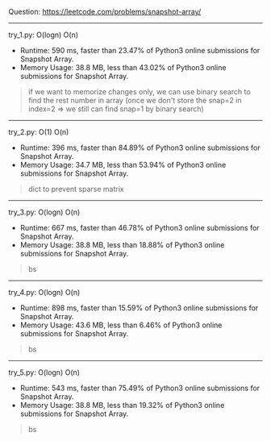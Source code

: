 Question: https://leetcode.com/problems/snapshot-array/

---

try_1.py: O(logn) O(n)

* Runtime: 590 ms, faster than 23.47% of Python3 online submissions for Snapshot Array.
* Memory Usage: 38.8 MB, less than 43.02% of Python3 online submissions for Snapshot Array.

> if we want to memorize changes only, we can use binary search to find the rest number in array (once we don't store the snap=2 in index=2 => we still can find snap=1 by binary search)

---

try_2.py: O(1) O(n)

* Runtime: 396 ms, faster than 84.89% of Python3 online submissions for Snapshot Array.
* Memory Usage: 34.7 MB, less than 53.94% of Python3 online submissions for Snapshot Array.

> dict to prevent sparse matrix

---

try_3.py: O(logn) O(n)

* Runtime: 667 ms, faster than 46.78% of Python3 online submissions for Snapshot Array.
* Memory Usage: 38.8 MB, less than 18.88% of Python3 online submissions for Snapshot Array.

> bs

---

try_4.py: O(logn) O(n)

* Runtime: 898 ms, faster than 15.59% of Python3 online submissions for Snapshot Array.
* Memory Usage: 43.6 MB, less than 6.46% of Python3 online submissions for Snapshot Array.

> bs

---

try_5.py: O(logn) O(n)

* Runtime: 543 ms, faster than 75.49% of Python3 online submissions for Snapshot Array.
* Memory Usage: 38.8 MB, less than 19.32% of Python3 online submissions for Snapshot Array.

> bs
